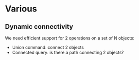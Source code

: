 # Various
## Dynamic connectivity
We need efficient support for 2 operations on a set of N objects:
- Union command: connect 2 objects
- Connected query: is there a path connecting 2 objects?

